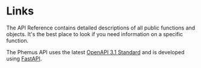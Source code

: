 # Links

The API Reference contains detailed descriptions of all public functions and objects. It's the best place to look if you need information on a specific function.

The Phemus API uses the latest [OpenAPI 3.1 Standard](https://spec.openapis.org/oas/latest.html) and is developed using [FastAPI](https://fastapi.tiangolo.com/).
